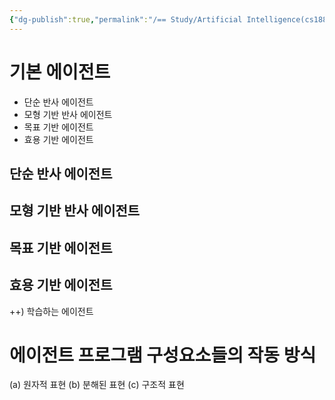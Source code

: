 ```yaml
---
{"dg-publish":true,"permalink":"/== Study/Artificial Intelligence(cs188)/02 Agent Program/","created":"2024-02-09T21:31:38.000+09:00","updated":"2025-01-14T15:33:44.000+09:00"}
---
```



# 기본 에이전트

- 단순 반사 에이전트
- 모형 기반 반사 에이전트
- 목표 기반 에이전트
- 효용 기반 에이전트

## 단순 반사 에이전트

## 모형 기반 반사 에이전트

## 목표 기반 에이전트

## 효용 기반 에이전트

++) 학습하는 에이전트

# 에이전트 프로그램 구성요소들의 작동 방식

(a) 원자적 표현
(b) 분해된 표현
(c) 구조적 표현